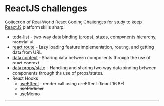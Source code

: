 # ReactJS challenges
Collection of Real-World React Coding Challenges for study to keep [ReactJS](https://reactjs.org/) platform skills sharp.

- [todo-list](./to-do-list/) - two-way data binding (props), states, components hierarchy, material ui.
- [react route](./router/) - Lazy loading feature implementation, routing, and getting data from URL.
- [data context](./data-context/) - Sharing data between components through the use of react context.
- [data props/state](./data-props/) - Handling and sharing two-way data binding between components through the use of props/states.
- React Hooks
    - [useEffect](./react-hooks-useeffect/) - render call using useEffect (React 16.8+)
    - ~~useReducer~~
    - ~~useMemo~~

---
